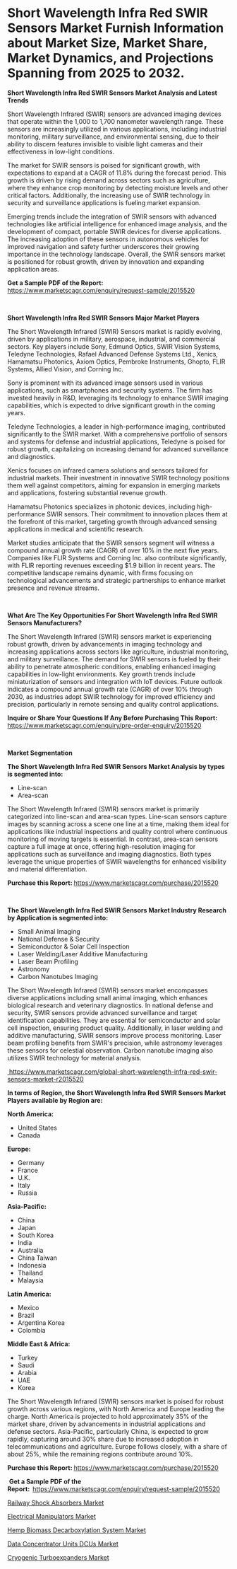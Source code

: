 <p><h1>Short Wavelength Infra Red SWIR Sensors Market Furnish Information about Market Size, Market Share, Market Dynamics, and Projections Spanning from 2025 to 2032.</h1></p><p><strong>Short Wavelength Infra Red SWIR Sensors Market Analysis and Latest Trends</strong></p>
<p><p>Short Wavelength Infrared (SWIR) sensors are advanced imaging devices that operate within the 1,000 to 1,700 nanometer wavelength range. These sensors are increasingly utilized in various applications, including industrial monitoring, military surveillance, and environmental sensing, due to their ability to discern features invisible to visible light cameras and their effectiveness in low-light conditions.</p><p>The market for SWIR sensors is poised for significant growth, with expectations to expand at a CAGR of 11.8% during the forecast period. This growth is driven by rising demand across sectors such as agriculture, where they enhance crop monitoring by detecting moisture levels and other critical factors. Additionally, the increasing use of SWIR technology in security and surveillance applications is fueling market expansion.</p><p>Emerging trends include the integration of SWIR sensors with advanced technologies like artificial intelligence for enhanced image analysis, and the development of compact, portable SWIR devices for diverse applications. The increasing adoption of these sensors in autonomous vehicles for improved navigation and safety further underscores their growing importance in the technology landscape. Overall, the SWIR sensors market is positioned for robust growth, driven by innovation and expanding application areas.</p></p>
<p><strong>Get a Sample PDF of the Report:&nbsp;</strong> <a href="https://www.marketscagr.com/enquiry/request-sample/2015520?utm_campaign=3277&utm_medium=2&utm_source=Github&utm_content=ia&utm_term=29032025&utm_id=short-wavelength-infra-red-swir-sensors">https://www.marketscagr.com/enquiry/request-sample/2015520</a></p>
<p>&nbsp;</p>
<p><strong>Short Wavelength Infra Red SWIR Sensors Major Market Players</strong></p>
<p><p>The Short Wavelength Infrared (SWIR) Sensors market is rapidly evolving, driven by applications in military, aerospace, industrial, and commercial sectors. Key players include Sony, Edmund Optics, SWIR Vision Systems, Teledyne Technologies, Rafael Advanced Defense Systems Ltd., Xenics, Hamamatsu Photonics, Axiom Optics, Pembroke Instruments, Ghopto, FLIR Systems, Allied Vision, and Corning Inc.</p><p>Sony is prominent with its advanced image sensors used in various applications, such as smartphones and security systems. The firm has invested heavily in R&D, leveraging its technology to enhance SWIR imaging capabilities, which is expected to drive significant growth in the coming years.</p><p>Teledyne Technologies, a leader in high-performance imaging, contributed significantly to the SWIR market. With a comprehensive portfolio of sensors and systems for defense and industrial applications, Teledyne is poised for robust growth, capitalizing on increasing demand for advanced surveillance and diagnostics.</p><p>Xenics focuses on infrared camera solutions and sensors tailored for industrial markets. Their investment in innovative SWIR technology positions them well against competitors, aiming for expansion in emerging markets and applications, fostering substantial revenue growth.</p><p>Hamamatsu Photonics specializes in photonic devices, including high-performance SWIR sensors. Their commitment to innovation places them at the forefront of this market, targeting growth through advanced sensing applications in medical and scientific research.</p><p>Market studies anticipate that the SWIR sensors segment will witness a compound annual growth rate (CAGR) of over 10% in the next five years. Companies like FLIR Systems and Corning Inc. also contribute significantly, with FLIR reporting revenues exceeding $1.9 billion in recent years. The competitive landscape remains dynamic, with firms focusing on technological advancements and strategic partnerships to enhance market presence and revenue streams.</p></p>
<p>&nbsp;</p>
<p><strong>What Are The Key Opportunities For Short Wavelength Infra Red SWIR Sensors Manufacturers?</strong></p>
<p><p>The Short Wavelength Infrared (SWIR) sensors market is experiencing robust growth, driven by advancements in imaging technology and increasing applications across sectors like agriculture, industrial monitoring, and military surveillance. The demand for SWIR sensors is fueled by their ability to penetrate atmospheric conditions, enabling enhanced imaging capabilities in low-light environments. Key growth trends include miniaturization of sensors and integration with IoT devices. Future outlook indicates a compound annual growth rate (CAGR) of over 10% through 2030, as industries adopt SWIR technology for improved efficiency and precision, particularly in remote sensing and quality control applications.</p></p>
<p><strong>Inquire or Share Your Questions If Any Before Purchasing This Report:</strong> <a href="https://www.marketscagr.com/enquiry/pre-order-enquiry/2015520?utm_campaign=3277&utm_medium=2&utm_source=Github&utm_content=ia&utm_term=29032025&utm_id=short-wavelength-infra-red-swir-sensors">https://www.marketscagr.com/enquiry/pre-order-enquiry/2015520</a></p>
<p>&nbsp;</p>
<p><strong>Market Segmentation</strong></p>
<p><strong>The Short Wavelength Infra Red SWIR Sensors Market Analysis by types is segmented into:</strong></p>
<p><ul><li>Line-scan</li><li>Area-scan</li></ul></p>
<p><p>The Short Wavelength Infrared (SWIR) sensors market is primarily categorized into line-scan and area-scan types. Line-scan sensors capture images by scanning across a scene one line at a time, making them ideal for applications like industrial inspections and quality control where continuous monitoring of moving targets is essential. In contrast, area-scan sensors capture a full image at once, offering high-resolution imaging for applications such as surveillance and imaging diagnostics. Both types leverage the unique properties of SWIR wavelengths for enhanced visibility and material differentiation.</p></p>
<p><strong>Purchase this Report:&nbsp;</strong><a href="https://www.marketscagr.com/purchase/2015520?utm_campaign=3277&utm_medium=2&utm_source=Github&utm_content=ia&utm_term=29032025&utm_id=short-wavelength-infra-red-swir-sensors">https://www.marketscagr.com/purchase/2015520</a></p>
<p>&nbsp;</p>
<p><strong>The Short Wavelength Infra Red SWIR Sensors Market Industry Research by Application is segmented into:</strong></p>
<p><ul><li>Small Animal Imaging</li><li>National Defense & Security</li><li>Semiconductor & Solar Cell Inspection</li><li>Laser Welding/Laser Additive Manufacturing</li><li>Laser Beam Profiling</li><li>Astronomy</li><li>Carbon Nanotubes Imaging</li></ul></p>
<p><p>The Short Wavelength Infrared (SWIR) sensors market encompasses diverse applications including small animal imaging, which enhances biological research and veterinary diagnostics. In national defense and security, SWIR sensors provide advanced surveillance and target identification capabilities. They are essential for semiconductor and solar cell inspection, ensuring product quality. Additionally, in laser welding and additive manufacturing, SWIR sensors improve process monitoring. Laser beam profiling benefits from SWIR's precision, while astronomy leverages these sensors for celestial observation. Carbon nanotube imaging also utilizes SWIR technology for material analysis.</p></p>
<p><a href="https://www.marketscagr.com/global-short-wavelength-infra-red-swir-sensors-market-r2015520?utm_campaign=3277&utm_medium=2&utm_source=Github&utm_content=ia&utm_term=29032025&utm_id=short-wavelength-infra-red-swir-sensors">&nbsp;https://www.marketscagr.com/global-short-wavelength-infra-red-swir-sensors-market-r2015520</a></p>
<p><strong>In terms of Region, the Short Wavelength Infra Red SWIR Sensors Market Players available by Region are:</strong></p>
<p>
    <p> <strong> North America: </strong>
        <ul>
            <li>United States</li>
            <li>Canada</li>
        </ul>
        </p> 
    <p> <strong> Europe: </strong>
        <ul>
            <li>Germany</li>
            <li>France</li>
            <li>U.K.</li>
            <li>Italy</li>
            <li>Russia</li>
        </ul>
        </p> 
    <p> <strong> Asia-Pacific: </strong>
        <ul>
            <li>China</li>
            <li>Japan</li>
            <li>South Korea</li>
            <li>India</li>
            <li>Australia</li>
            <li>China Taiwan</li>
            <li>Indonesia</li>
            <li>Thailand</li>
            <li>Malaysia</li>
        </ul>
        </p> 
    <p> <strong> Latin America: </strong>
        <ul>
            <li>Mexico</li>
            <li>Brazil</li>
            <li>Argentina Korea</li>
            <li>Colombia</li>
        </ul>
        </p> 
    <p> <strong> Middle East & Africa: </strong>
        <ul>
            <li>Turkey</li>
            <li>Saudi</li>
            <li>Arabia</li>
            <li>UAE</li>
            <li>Korea</li>
        </ul>
    </p>
    </p>
<p><p>The Short Wavelength Infrared (SWIR) sensors market is poised for robust growth across various regions, with North America and Europe leading the charge. North America is projected to hold approximately 35% of the market share, driven by advancements in industrial applications and defense sectors. Asia-Pacific, particularly China, is expected to grow rapidly, capturing around 30% share due to increased adoption in telecommunications and agriculture. Europe follows closely, with a share of about 25%, while the remaining regions contribute around 10%.</p></p>
<p><strong>Purchase this Report: </strong><a href="https://www.marketscagr.com/purchase/2015520?utm_campaign=3277&utm_medium=2&utm_source=Github&utm_content=ia&utm_term=29032025&utm_id=short-wavelength-infra-red-swir-sensors">https://www.marketscagr.com/purchase/2015520</a></p>
<p>&nbsp;<strong>Get a Sample PDF of the Report:&nbsp;&nbsp;</strong><a href="https://www.marketscagr.com/enquiry/request-sample/2015520?utm_campaign=3277&utm_medium=2&utm_source=Github&utm_content=ia&utm_term=29032025&utm_id=short-wavelength-infra-red-swir-sensors">https://www.marketscagr.com/enquiry/request-sample/2015520</a></p>
<p><strong></strong></p>
<p><p><a href="https://www.linkedin.com/pulse/railway-shock-absorbers-market-size-share-research-report-2025-2032-haywf?utm_campaign=3277&utm_medium=2&utm_source=Github&utm_content=ia&utm_term=29032025&utm_id=short-wavelength-infra-red-swir-sensors">Railway Shock Absorbers Market</a></p><p><a href="https://www.linkedin.com/pulse/electrical-manipulators-market-expected-grow-impressive-gngef?utm_campaign=3277&utm_medium=2&utm_source=Github&utm_content=ia&utm_term=29032025&utm_id=short-wavelength-infra-red-swir-sensors">Electrical Manipulators Market</a></p><p><a href="https://www.linkedin.com/pulse/global-hemp-biomass-decarboxylation-system-market-analysis-etyrf?utm_campaign=3277&utm_medium=2&utm_source=Github&utm_content=ia&utm_term=29032025&utm_id=short-wavelength-infra-red-swir-sensors">Hemp Biomass Decarboxylation System Market</a></p><p><a href="https://github.com/shirlantosx7/Market-Research-Report-List-1/blob/main/data-concentrator-units-dcus-market.md?utm_campaign=3277&utm_medium=2&utm_source=Github&utm_content=ia&utm_term=29032025&utm_id=short-wavelength-infra-red-swir-sensors">Data Concentrator Units DCUs Market</a></p><p><a href="https://www.linkedin.com/pulse/future-revenue-market-insights-cryogenic-turboexpanders-g9ecf?utm_campaign=3277&utm_medium=2&utm_source=Github&utm_content=ia&utm_term=29032025&utm_id=short-wavelength-infra-red-swir-sensors">Cryogenic Turboexpanders Market</a></p></p>